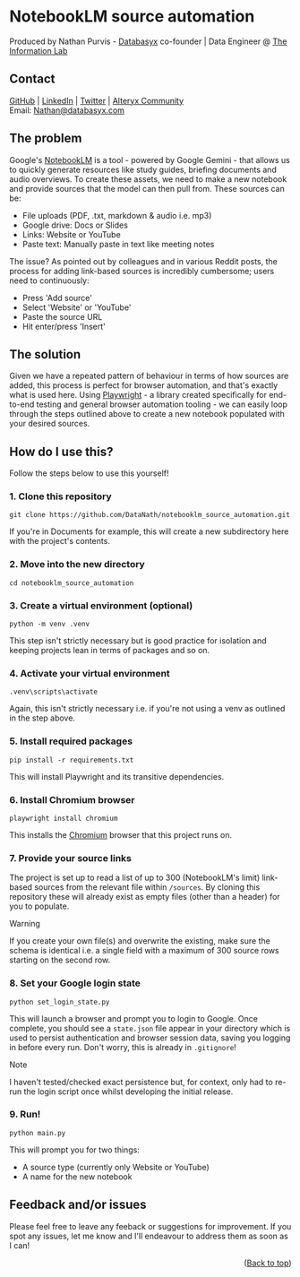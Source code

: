 <h1>NotebookLM source automation</h1>
<a id="readme-top"></a>

Produced by Nathan Purvis - [Databasyx](https://www.databasyx.com/) co-founder | Data Engineer @ [The Information Lab](https://www.theinformationlab.co.uk/)

<h2>Contact</h2>

[GitHub](https://github.com/DataNath) | [LinkedIn](https://www.linkedin.com/in/nathan-purvis/) | [Twitter](https://x.com/DataNath) | [Alteryx Community](https://community.alteryx.com/t5/user/viewprofilepage/user-id/307299)  
Email: Nathan@databasyx.com

<h2>The problem</h2>

Google's [NotebookLM](https://notebooklm.google.com/) is a tool - powered by Google Gemini - that allows us to quickly generate resources like study guides, briefing documents and audio overviews. To create these assets, we need to make a new notebook and provide sources that the model can then pull from. These sources can be:

- File uploads (PDF, .txt, markdown & audio i.e. mp3)
- Google drive: Docs or Slides
- Links: Website or YouTube
- Paste text: Manually paste in text like meeting notes

The issue? As pointed out by colleagues and in various Reddit posts, the process for adding link-based sources is incredibly cumbersome; users need to continuously:

- Press 'Add source'
- Select 'Website' or 'YouTube'
- Paste the source URL
- Hit enter/press 'Insert'

<h2>The solution</h2>

Given we have a repeated pattern of behaviour in terms of how sources are added, this process is perfect for browser automation, and that's exactly what is used here. Using [Playwright](https://playwright.dev/python/) - a library created specifically for end-to-end testing and general browser automation tooling - we can easily loop through the steps outlined above to create a new notebook populated with your desired sources.

<h2>How do I use this?</h2>

Follow the steps below to use this yourself!

<h3>1. Clone this repository</h3>

```
git clone https://github.com/DataNath/notebooklm_source_automation.git
```

If you're in Documents for example, this will create a new subdirectory here with the project's contents.

<h3>2. Move into the new directory</h3>

```
cd notebooklm_source_automation
```

<h3>3. Create a virtual environment (optional)</h3>

```
python -m venv .venv
```

This step isn't strictly necessary but is good practice for isolation and keeping projects lean in terms of packages and so on.

<h3>4. Activate your virtual environment</h3>

```
.venv\scripts\activate
```

Again, this isn't strictly necessary i.e. if you're not using a venv as outlined in the step above.

<h3>5. Install required packages</h3>

```
pip install -r requirements.txt
```

This will install Playwright and its transitive dependencies.

<h3>6. Install Chromium browser</h3>

```
playwright install chromium
```

This installs the [Chromium](https://www.chromium.org/Home/) browser that this project runs on.

<h3>7. Provide your source links</h3>

The project is set up to read a list of up to 300 (NotebookLM's limit) link-based sources from the relevant file within `/sources`. By cloning this repository these will already exist as empty files (other than a header) for you to populate.

>[!WARNING]
>If you create your own file(s) and overwrite the existing, make sure the schema is identical i.e. a single field with a maximum of 300 source rows starting on the second row.

<h3>8. Set your Google login state</h3>

```
python set_login_state.py
```

This will launch a browser and prompt you to login to Google. Once complete, you should see a `state.json` file appear in your directory which is used to persist authentication and browser session data, saving you logging in before every run. Don't worry, this is already in `.gitignore`!

>[!NOTE]
>I haven't tested/checked exact persistence but, for context, only had to re-run the login script once whilst developing the initial release.

<h3>9. Run!</h3>

```
python main.py
```

This will prompt you for two things:

- A source type (currently only Website or YouTube)
- A name for the new notebook

<h2>Feedback and/or issues</h2>

Please feel free to leave any feeback or suggestions for improvement. If you spot any issues, let me know and I'll endeavour to address them as soon as I can!

<p align="right">(<a href="#readme-top">Back to top</a>)</p>